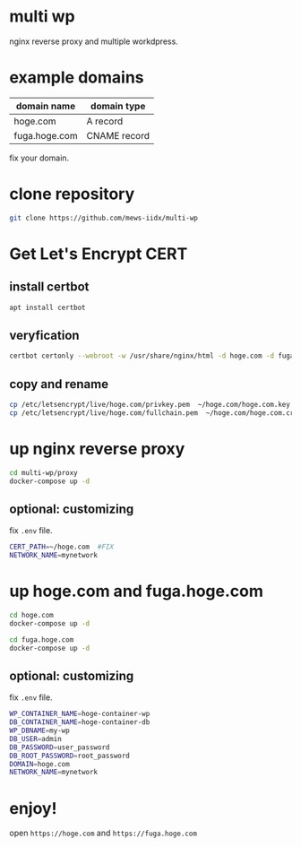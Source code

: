 # multi wp

nginx reverse proxy and multiple workdpress.

# example domains
| domain name   | domain type  |
| -----------   | -----------  |
| hoge.com      | A record     |
| fuga.hoge.com | CNAME record |


fix your domain.

# clone repository
```sh
git clone https://github.com/mews-iidx/multi-wp
```

# Get Let's Encrypt CERT
## install certbot
```sh
apt install certbot
```

## veryfication
```sh
certbot certonly --webroot -w /usr/share/nginx/html -d hoge.com -d fuga.hoge.com
```
## copy and rename
```sh
cp /etc/letsencrypt/live/hoge.com/privkey.pem  ~/hoge.com/hoge.com.key
cp /etc/letsencrypt/live/hoge.com/fullchain.pem  ~/hoge.com/hoge.com.crt
```

# up nginx reverse proxy

```sh
cd multi-wp/proxy
docker-compose up -d
```
## optional: customizing
fix ``.env`` file.
```sh
CERT_PATH=~/hoge.com  #FIX
NETWORK_NAME=mynetwork
```

# up hoge.com and fuga.hoge.com

```sh
cd hoge.com
docker-compose up -d

cd fuga.hoge.com
docker-compose up -d
```
## optional: customizing 
fix ``.env`` file.
```sh
WP_CONTAINER_NAME=hoge-container-wp
DB_CONTAINER_NAME=hoge-container-db
WP_DBNAME=my-wp
DB_USER=admin
DB_PASSWORD=user_password
DB_ROOT_PASSWORD=root_password
DOMAIN=hoge.com
NETWORK_NAME=mynetwork
```
# enjoy!
open ``https://hoge.com`` and ``https://fuga.hoge.com``
